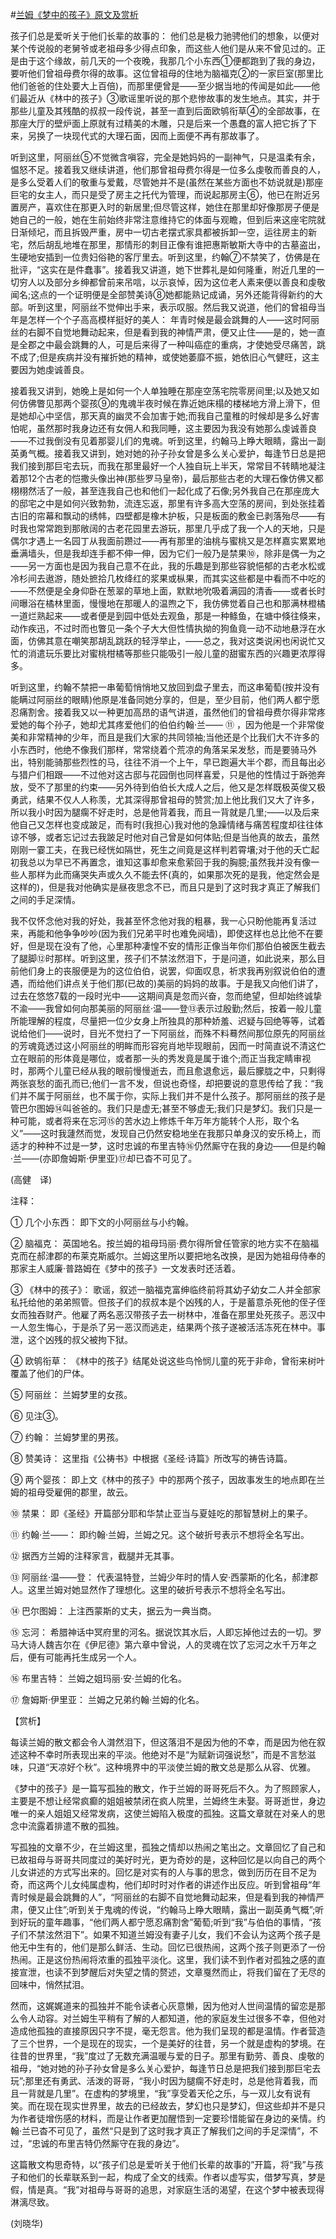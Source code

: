 #[兰姆《梦中的孩子》原文及赏析](https://www.vrrw.net/wx/12245.html)

孩子们总是爱听关于他们长辈的故事的： 他们总是极力驰骋他们的想象，以便对某个传说般的老舅爷或老祖母多少得点印象，而这些人他们是从来不曾见过的。正是由于这个缘故，前几天的一个夜晚，我那几个小东西①便都跑到了我的身边，要听他们曾祖母费尔得的故事。这位曾祖母的住地为脑福克②的一家巨室(那里比他们爸爸的住处要大上百倍)，而那里便曾是——至少据当地的传闻是如此——他们最近从《林中的孩子》③歌谣里听说的那个悲惨故事的发生地点。其实，并于那些儿童及其残酷的叔叔一段传说，甚至一直到后面欧鸲衔草④的全部故事，在那座大厅的壁炉面上原就有过精美的木雕，只是后来一个愚蠢的富人把它拆了下来，另换了一块现代式的大理石面，因而上面便不再有那故事了。

听到这里，阿丽丝⑤不觉微含嗔容，完全是她妈妈的一副神气，只是温柔有余，愠怒不足。接着我又继续讲道，他们那曾祖母费尔得是一位多么虔敬而善良的人，是多么受着人们的敬重与爱戴，尽管她并不是(虽然在某些方面也不妨说就是)那座巨宅的女主人，而只是受了房主之托代为管理，而说起那房主⑥，他已在附近另置房产，喜欢住在那更入时的新居里;但尽管这样，她住在那里却好像那房子便是她自己的一般，她在生前始终非常注意维持它的体面与观瞻，但到后来这座宅院就日渐倾圮，而且拆毁严重，房中一切古老摆式家具都被拆卸一空，运往房主的新宅，然后胡乱地堆在那里，那情形的刺目正像有谁把惠斯敏斯大寺中的古墓盗出，生硬地安插到一位贵妇俗艳的客厅里去。听到这里，约翰⑦不禁笑了，仿佛是在批评，“这实在是件蠢事”。接着我又讲道，她下世葬礼是如何隆重，附近几里的一切穷人以及部分乡绅都曾前来吊唁，以示哀悼，因为这位老人素来便以善良和虔敬闻名;这点的一个证明便是全部赞美诗⑧她都能熟记成诵，另外还能背得新约的大部。听到这里，阿丽丝不觉伸出手来，表示叹服。然后我又说道，他们的曾祖母当年是怎样一个个子高高模样挺好的美人： 年青时候是最会跳舞的人——这时阿丽丝的右脚不自觉地舞动起来，但是看到我的神情严肃，便又止住——是的，她一直是全郡之中最会跳舞的人，可是后来得了一种叫癌症的重病，才使她受尽痛苦，跳不成了;但是疾病并没有摧折她的精神，或使她萎靡不振，她依旧心气健旺，这主要因为她虔诚善良。



接着我又讲到，她晚上是如何一个人单独睡在那座空荡宅院零房间里;以及她又如何仿佛瞥见那两个婴孩⑨的鬼魂半夜时候在靠近她床榻的楼梯地方滑上滑下，但是她却心中坚信，那天真的幽灵不会加害于她;而我自己童稚的时候却是多么好害怕呢，虽然那时我身边还有女佣人和我同睡，这主要因为我没有她那么虔诚善良——不过我倒没有见着那婴儿们的鬼魂。听到这里，约翰马上睁大眼睛，露出一副英勇气概。接着我又讲到，她对她的孙子孙女曾是多么关心爱护，每逢节日总是把我们接到那巨宅去玩，而我在那里最好一个人独自玩上半天，常常目不转睛地凝注着那12个古老的恺撒头像出神(那些罗马皇帝)，最后那些古老的大理石像仿佛又都栩栩然活了一般，甚至连我自己也和他们一起化成了石像;另外我自己在那座庞大的邸宅之中是如何兴致勃勃，流连忘返，那里有许多高大空荡的房间，到处张挂着古旧的帘幕和飘动的绣帏，四壁都是橡木护板，只是板面的敷金已剥落殆尽——有时我也常常跑到那敞阔的古老花园里去游玩，那里几乎成了我一个人的天地，只是偶尔才遇上一名园丁从我面前躜过——再有那里的油桃与蜜桃又是怎样嘉实累累地垂满墙头，但是我却连手都不伸一伸，因为它们一般乃是禁果⑩，除非是偶一为之——另一方面也是因为我自己意不在此，我的乐趣是到那些容貌悒郁的古老水松或冷杉间去遨游，随处摭拾几枚绛红的浆果或枞果，而其实这些都是中看而不中吃的——不然便是全身仰卧在葱翠的草地上面，默默地吮吸着满园的清香——或者长时间曝浴在橘林里面，慢慢地在那暖人的温煦之下，我仿佛觉着自己也和那满林橙橘一道烂熟起来——或者便是到园中低处去观鱼，那是一种鲦鱼，在塘中倏往倏来，动作疾迅，不过时而也瞥见一条个子大大但性情执拗的狗鱼竟一动不动地悬浮在水面，仿佛其意在嘲笑那胡乱跳跃的轻浮举止，——总之，我对这类说闲也闲说忙又忙的消遣玩乐要比对蜜桃柑橘等那些只能吸引一般儿童的甜蜜东西的兴趣更浓厚得多。

听到这里，约翰不禁把一串葡萄悄悄地又放回到盘子里去，而这串葡萄(按并没有能瞒过阿丽丝的眼睛)他原是准备同她分享的，但是，至少目前，他们两人都宁愿忍痛割舍。接着我又以一种更加高昂的语气讲道，虽然他们的曾祖母费尔得非常疼爱她的每个孙子，她却尤其疼爱他们的伯伯约翰·兰—— ⑪ ，因为他是一个非常俊美和非常精神的少年，而且是我们大家的共同领袖;当他还是个比我们大不许多的小东西时，他绝不像我们那样，常常绕着个荒凉的角落呆呆发愁，而是要骑马外出，特别能骑那些烈性的马，往往不消一个上午，早已跑遍大半个郡，而且每出必与猎户们相跟——不过他对这古邸与花园倒也同样喜爱，只是他的性情过于跅弛奔放，受不了那里的约束——另外待到伯伯长大成人之后，他又是怎样既极英俊又极勇武，结果不仅人人称羡，尤其深得那曾祖母的赞赏;加上他比我们又大了许多，所以我小时因为腿瘸不好走时，总是他背着我，而且一背就是几里;——以及后来他自己又怎样也变成跛足，而有时(我担心)我对他的急躁情绪与痛苦程度却往往体谅不够，或者忘记过去我跛足时他对自己曾是如何体贴;但是当他真的故去，虽然刚刚一霎工夫，在我已经恍如隔世，死生之间竟是这样判若霄壤;对于他的夭亡起初我总以为早已不再置念，谁知这事却愈来愈萦回于我的胸臆;虽然我并没有像一些人那样为此而痛哭失声或久久不能去怀(真的，如果那次死的是我，他定然会是这样的)，但是我对他确实是昼夜思念不已，而且只是到了这时我才真正了解我们之间的手足深情。

我不仅怀念他对我的好处，我甚至怀念他对我的粗暴，我一心只盼他能再复活过来，再能和他争争吵吵(因为我们兄弟平时也难免阋墙)，即使这样也总比他不在要好，但是现在没有了他，心里那种凄惶不安的情形正像当年你们那伯伯被医生截去了腿脚⑫时那样。听到这里，孩子们不禁泫然泪下，于是问道，如此说来，那么目前他们身上的丧服便是为的这位伯伯，说罢，仰面叹息，祈求我再别叙说伯伯的遭遇，而给他们讲点关于他们那(已故的)美丽的妈妈的故事。于是我又向他们讲了，过去在悠悠7载的一段时光中——这期间真是忽而兴奋，忽而绝望，但却始终诚挚不渝——我曾如何向那美丽的阿丽丝·温——登⑬表示过殷勤;然后，按着一般儿童所能理解的程度，尽量把一位少女身上所独具的那种娇羞、迟疑与回绝等等，试着说给他们——说时，目光不觉扫了一下阿丽丝，而殊不料蓦然间那位原先的阿丽丝的芳魂竟透过这小阿丽丝的明眸而形容宛肖地毕现眼前，因而一时简直说不清这伫立在眼前的形体竟是哪位，或者那一头的秀发竟是属于谁个;而正当我定睛审视时，那两个儿童已经从我的眼前慢慢逝去，而且愈退愈远，最后朦胧之中，只剩得两张哀愁的面孔而已;他们一言不发，但说也奇怪，却把要说的意思传给了我：“我们并不属于阿丽丝，也不属于你，实际上我们并不是什么孩子。那阿丽丝的孩子是管巴尔图姆⑭叫爸爸的。我们只是虚无;甚至不够虚无;我们只是梦幻。我们只是一种可能，或者将来在忘河⑮的苦水边上修炼千年万年方能转个人形，取个名义”——这时我蘧然而觉，发现自己仍然安稳地坐在我那只单身汉的安乐椅上，而适才的种种不过是一梦，这时忠诚的布里吉特⑯仍然厮守在我的身边——但是约翰·兰——(亦即詹姆斯·伊里亚)⑰却已杳不可见了。

(高健　译)

注释：

① 几个小东西： 即下文的小阿丽丝与小约翰。

② 脑福克： 英国地名。按兰姆的祖母玛丽·费尔得所曾任管家的地方实不在脑福克而在郝津郡的布莱克斯威尔。兰姆这里所以要把地名改换，是因为她祖母侍奉的那家主人威廉·普路姆在《梦中的孩子》一文发表时还活着。

③ 《林中的孩子》： 歌谣，叙述一脑福克富绅临终前将其幼子幼女二人并全部家私托给他的弟弟照管。但孩子们的叔叔本是个凶残的人，于是蓄意杀死他的侄子侄女而独吞财产。他雇了两名恶汉带孩子去一树林中，准备在那里处死孩子。恶汉中一人忽生悔心，于是杀了另一恶汉而逃走，结果两个孩子遂被活活冻死在林中。事泄，这个凶残的叔父被拘下狱。

④ 欧鸲衔草： 《林中的孩子》结尾处说这些鸟怜悯儿童的死于非命，曾衔来树叶覆盖了他们的尸体。

⑤ 阿丽丝： 兰姆梦里的女孩。

⑥ 见注③。

⑦ 约翰： 兰姆梦里的男孩。

⑧ 赞美诗： 这里指《公祷书》中根据《圣经·诗篇》所改写的祷告诗篇。

⑨ 两个婴孩： 即上文《林中的孩子》中的那两个孩子，因故事发生的地点即在兰姆的祖母受雇佣的郡里，故云。

⑩ 禁果： 即《圣经》开篇部分耶和华禁止亚当与夏娃吃的那智慧树上的果子。

⑪ 约翰·兰——： 即约翰·兰姆，兰姆之兄。这个破折号表示不想将全名写出。

⑫ 据西方兰姆的注释家言，截腿并无其事。

⑬ 阿丽丝·温——登： 代表温特登，兰姆少年时的情人安·西蒙斯的化名，郝津郡人。这里兰姆对她显然作了理想化。这里的破折号表示不想将全名写出。

⑭ 巴尔图姆： 上注西蒙斯的丈夫，据云为一典当商。

⑮ 忘河： 希腊神话中冥府里的河名。据说饮其水后，人即忘掉他过去的一切。罗马大诗人魏吉尔在《伊尼德》第六章中曾说，人的灵魂在饮了忘河之水千万年之后，便有可能再托生成另一个人。

⑯ 布里吉特： 兰姆之姐玛丽·安·兰姆的化名。

⑰ 詹姆斯·伊里亚： 兰姆之兄弟约翰·兰姆的化名。

【赏析】

每读兰姆的散文都会令人潸然泪下，但这落泪不是因为他的不幸，而是因为他在叙述这种不幸时所表现出来的平淡。他绝对不是“为赋新词强说愁”，而是不言愁滋味，只道“天凉好个秋”。这种境界中的平淡使兰姆的散文总是那么从容、优雅。

《梦中的孩子》是一篇写孤独的散文，作于兰姆的哥哥死后不久。为了照顾家人，主要是不想让经常疯癫的姐姐被禁闭在疯人院里，兰姆终生未娶。哥哥逝世，身边唯一的亲人姐姐又经常发病，这使兰姆陷入极度的孤独。这篇文章就在对亲人的思念中流露着排遣不散的孤独。

写孤独的文章不少，在兰姆这里，孤独之情却以热闹之笔出之。文章回忆了自己和已故祖母与哥哥共同度过的美好时光，更为奇妙的是，这种回忆是以向自己的两个儿女讲述的方式写出来的。回忆是对实有的人与事的思念，做到历历在目不足为奇，而这两个儿女纯属虚构，他们却时时对作者的讲述作出反应。听到曾祖母“年青时候是最会跳舞的人”，“阿丽丝的右脚不自觉地舞动起来，但是看到我的神情严肃，便又止住”;听到关于鬼魂的传说，“约翰马上睁大眼睛，露出一副英勇气概”;听到好玩的童年趣事，“他们两人都宁愿忍痛割舍”葡萄;听到“我”与伯伯的事情，“孩子们不禁泫然泪下”。如果不知道兰姆没有妻子儿女，我们不会认为这两个孩子是他无中生有的，他们是那么鲜活、生动。回忆已很热闹，这两个孩子则更添了一份热闹。正是这份热闹将浓重的孤独平淡化。这里，我们读不到作者对孤独之感的直接宣泄，也读不到梦醒后对失望之情的赘述，文章戛然而止，将我们留在了无尽的回味中，悄然拭泪。

然而，这娓娓道来的孤独并不能令读者心灰意懒，因为他对人世间温情的留恋是那么令人动容。对兰姆生平稍有了解的人都知道，他的家庭发生过很多不幸，但他对造成他孤独的直接原因只字不提，毫无怨言。他为我们呈现的都是温情。作者营造了三个世界，一个是现在的现实，一个是美好的往昔，另一个就是虚构的梦境。在往昔的世界里，“我”度过了无数充满温暖与爱的日子。那里有勤劳、善良、虔敬的祖母，“她对她的孙子孙女曾是多么关心爱护，每逢节日总是把我们接到那巨宅去玩”;那里还有勇武、活泼的哥哥，“我小时因为腿瘸不好走时，总是他背着我，而且一背就是几里”。在虚构的梦境里，“我”享受着天伦之乐，与一双儿女有说有笑。而在现在现实世界里，故去的已经故去，梦幻也只是梦幻，但这些却并不是只为作者徒增伤感的材料，而是让作者更加醒悟到一定要珍惜能留在身边的亲情。约翰·兰已杳不可见了，虽然“只是到了这时我才真正了解我们之间的手足深情”，不过，“忠诚的布里吉特仍然厮守在我的身边”。

这篇散文构思奇特，以“孩子们总是爱听关于他们长辈的故事的”开篇，将“我”与孩子和他们的长辈联系到一起，构成了全文的线索。作者以虚写实，借梦写真，梦是假，情是真。“我”对祖母与哥哥的追思，对家庭生活的渴望，在这个梦中被表现得淋漓尽致。

(刘晓华)

